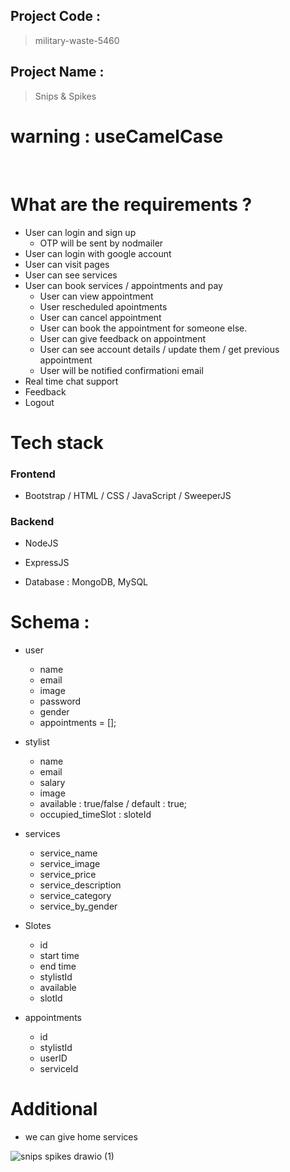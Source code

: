 ## Project Code :  
   > military-waste-5460

## Project Name : 
   > Snips & Spikes

# warning :  useCamelCase  



  
<br>

# What are the requirements ?

- User can login and sign up
    - OTP will be sent by nodmailer
- User can login with google account
- User can visit pages 
- User can see services 
- User can book services / appointments and pay
    - User can view appointment 
    - User rescheduled apointments
    - User can cancel appointment
    - User can book the appointment for someone else.
    - User can give feedback on appointment
    - User can see account details / update them / get previous appointment  
    - User will be notified confirmationi email 
- Real time chat support
- Feedback 
- Logout 



# Tech stack 

### Frontend 

- Bootstrap / HTML / CSS / JavaScript / SweeperJS 

### Backend 
 
- NodeJS 
- ExpressJS

- Database : MongoDB, MySQL 



# Schema : 

- user 
     - name
     - email
     - image
     - password
     - gender 
     - appointments = [];

- stylist 
     - name 
     - email 
     - salary
     - image 
     - available : true/false / default : true;
     - occupied_timeSlot : sloteId 


- services 

    - service_name 
    - service_image
    - service_price
    - service_description
    - service_category 
    - service_by_gender



- Slotes 
     - id
     - start time
     - end time
     - stylistId
     - available
     - slotId  


- appointments 
    - id 
    - stylistId
    - userID
    - serviceId



## 



# Additional 
- we can give home services



![snips spikes drawio (1)](https://user-images.githubusercontent.com/87657007/228304975-dc21afa6-a2bb-407a-bcd0-fbd1d1baa52c.png)

